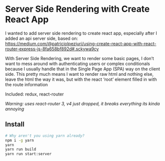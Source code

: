 Server Side Rendering with Create React App
===========================================

I wanted to add server side rendering to create react app, especially after I added an api server side, based on: https://medium.com/@patriciolpezjuri/using-create-react-app-with-react-router-express-js-8fa658bf892d#.sckywa9cy

With Server Side Rendering, we want to render some basic pages, I don’t want to mess around with authenticating users or complex conditionals because I usually handle that in the Single Page App (SPA) way on the client side. This pretty much means I want to render raw html and nothing else, leave the html the way it was, but with the react ‘root’ element filled in with the route information

Included: redux, react-router

_Warning: uses react-router 3, v4 just dropped, it breaks everything its kinda annoying_

Install
-------
```bash
# Why aren't you using yarn already?
npm i -g yarn
yarn
yarn run build
yarn run start:server
```
